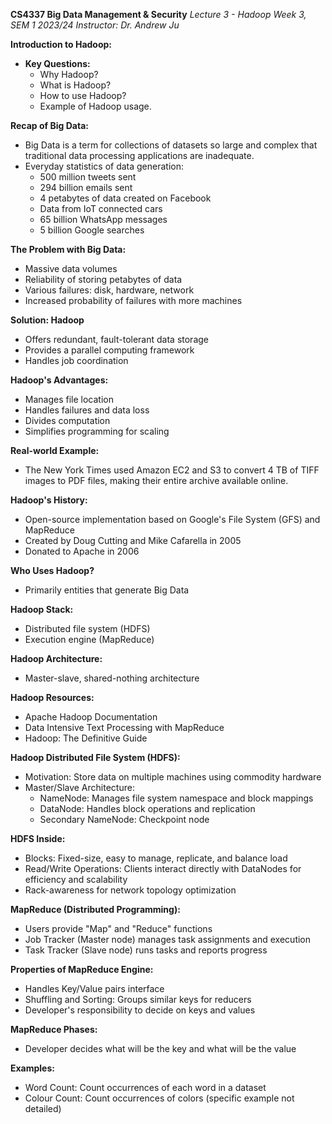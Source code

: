 **CS4337 Big Data Management & Security** _Lecture 3 - Hadoop_ _Week 3, SEM 1 2023/24_ _Instructor: Dr. Andrew Ju_

**Introduction to Hadoop:**

- **Key Questions:**
    - Why Hadoop?
    - What is Hadoop?
    - How to use Hadoop?
    - Example of Hadoop usage.

**Recap of Big Data:**

- Big Data is a term for collections of datasets so large and complex that traditional data processing applications are inadequate.
- Everyday statistics of data generation:
    - 500 million tweets sent
    - 294 billion emails sent
    - 4 petabytes of data created on Facebook
    - Data from IoT connected cars
    - 65 billion WhatsApp messages
    - 5 billion Google searches

**The Problem with Big Data:**

- Massive data volumes
- Reliability of storing petabytes of data
- Various failures: disk, hardware, network
- Increased probability of failures with more machines

**Solution: Hadoop**

- Offers redundant, fault-tolerant data storage
- Provides a parallel computing framework
- Handles job coordination

**Hadoop's Advantages:**

- Manages file location
- Handles failures and data loss
- Divides computation
- Simplifies programming for scaling

**Real-world Example:**

- The New York Times used Amazon EC2 and S3 to convert 4 TB of TIFF images to PDF files, making their entire archive available online.

**Hadoop's History:**

- Open-source implementation based on Google's File System (GFS) and MapReduce
- Created by Doug Cutting and Mike Cafarella in 2005
- Donated to Apache in 2006

**Who Uses Hadoop?**

- Primarily entities that generate Big Data

**Hadoop Stack:**

- Distributed file system (HDFS)
- Execution engine (MapReduce)

**Hadoop Architecture:**

- Master-slave, shared-nothing architecture

**Hadoop Resources:**

- Apache Hadoop Documentation
- Data Intensive Text Processing with MapReduce
- Hadoop: The Definitive Guide

**Hadoop Distributed File System (HDFS):**

- Motivation: Store data on multiple machines using commodity hardware
- Master/Slave Architecture:
    - NameNode: Manages file system namespace and block mappings
    - DataNode: Handles block operations and replication
    - Secondary NameNode: Checkpoint node

**HDFS Inside:**

- Blocks: Fixed-size, easy to manage, replicate, and balance load
- Read/Write Operations: Clients interact directly with DataNodes for efficiency and scalability
- Rack-awareness for network topology optimization

**MapReduce (Distributed Programming):**

- Users provide "Map" and "Reduce" functions
- Job Tracker (Master node) manages task assignments and execution
- Task Tracker (Slave node) runs tasks and reports progress

**Properties of MapReduce Engine:**

- Handles Key/Value pairs interface
- Shuffling and Sorting: Groups similar keys for reducers
- Developer's responsibility to decide on keys and values

**MapReduce Phases:**

- Developer decides what will be the key and what will be the value

**Examples:**

- Word Count: Count occurrences of each word in a dataset
- Colour Count: Count occurrences of colors (specific example not detailed)